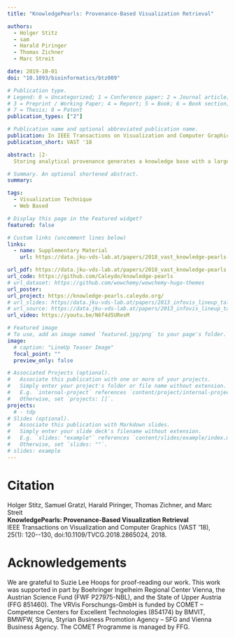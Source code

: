 ```yaml
---
title: "KnowledgePearls: Provenance-Based Visualization Retrieval"

authors:
  - Holger Stitz
  - sam
  - Harald Piringer
  - Thomas Zichner
  - Marc Streit

date: 2019-10-01
doi: "10.1093/bioinformatics/btz009"

# Publication type.
# Legend: 0 = Uncategorized; 1 = Conference paper; 2 = Journal article;
# 3 = Preprint / Working Paper; 4 = Report; 5 = Book; 6 = Book section;
# 7 = Thesis; 8 = Patent
publication_types: ["2"]

# Publication name and optional abbreviated publication name.
publication: In IEEE Transactions on Visualization and Computer Graphics (VAST '18)
publication_short: VAST '18

abstract: |2-
  Storing analytical provenance generates a knowledge base with a large potential for recalling previous results and guiding users in future analyses. However, without extensive manual creation of meta information and annotations by the users, search and retrieval of analysis states can become tedious. We present KnowledgePearls, a solution for efficient retrieval of analysis states that are structured as provenance graphs containing automatically recorded user interactions and visualizations. As a core component, we describe a visual interface for querying and exploring analysis states based on their similarity to a partial definition of a requested analysis state. Depending on the use case, this definition may be provided explicitly by the user by formulating a search query or inferred from given reference states. We explain our approach using the example of efficient retrieval of demographic analyses by Hans Rosling and discuss our implementation for a fast look-up of previous states. Our approach is independent of the underlying visualization framework. We discuss the applicability for visualizations which are based on the declarative grammar Vega and we use a Vega-based implementation of Gapminder as guiding example. We additionally present a biomedical case study to illustrate how KnowledgePearls facilitates the exploration process by recalling states from earlier analyses.

# Summary. An optional shortened abstract.
summary:

tags:
  - Visualization Technique
  - Web Based

# Display this page in the Featured widget?
featured: false

# Custom links (uncomment lines below)
links:
  - name: Supplementary Material
    url: https://data.jku-vds-lab.at/papers/2018_vast_knowledge-pearls-supplement.pdf

url_pdf: https://data.jku-vds-lab.at/papers/2018_vast_knowledge-pearls.pdf
url_code: https://github.com/Caleydo/knowledge-pearls
# url_dataset: https://github.com/wowchemy/wowchemy-hugo-themes
url_poster:
url_project: https://knowledge-pearls.caleydo.org/
# url_slides: https//data.jku-vds-lab.at/papers/2013_infovis_lineup_talk.pdf
# url_source: https://data.jku-vds-lab.at/papers/2013_infovis_lineup_talk.pptx
url_video: https://youtu.be/N6f4d5UResM

# Featured image
# To use, add an image named `featured.jpg/png` to your page's folder.
image:
  # caption: "LineUp Teaser Image"
  focal_point: ""
  preview_only: false

# Associated Projects (optional).
#   Associate this publication with one or more of your projects.
#   Simply enter your project's folder or file name without extension.
#   E.g. `internal-project` references `content/project/internal-project/index.md`.
#   Otherwise, set `projects: []`.
projects:
  # - tdp
# Slides (optional).
#   Associate this publication with Markdown slides.
#   Simply enter your slide deck's filename without extension.
#   E.g. `slides: "example"` references `content/slides/example/index.md`.
#   Otherwise, set `slides: ""`.
# slides: example
---
```


# Citation

Holger Stitz, Samuel Gratzl, Harald Piringer, Thomas Zichner, and Marc Streit <br>
**KnowledgePearls: Provenance-Based Visualization Retrieval** <br>
IEEE Transactions on Visualization and Computer Graphics (VAST '18), 25(1): 120--130, doi:10.1109/TVCG.2018.2865024, 2018.

# Acknowledgements

We are grateful to Suzie Lee Hoops for proof-reading our work. This work was supported in part by Boehringer Ingelheim Regional Center Vienna, the Austrian Science Fund (FWF P27975-NBL), and the State of Upper Austria (FFG 851460). The VRVis Forschungs-GmbH is funded by COMET – Competence Centers for Excellent Technologies (854174) by BMVIT, BMWFW, Styria, Styrian Business Promotion Agency – SFG and Vienna Business Agency. The COMET Programme is managed by FFG.